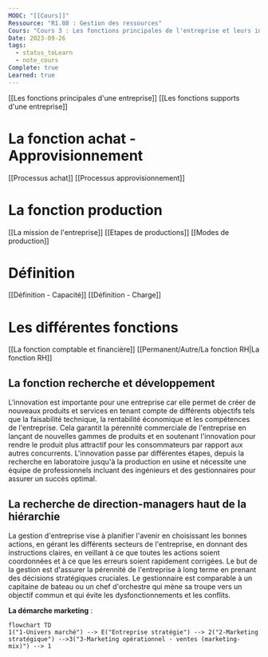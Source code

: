 ```yaml
---
MOOC: "[[Cours]]"
Ressource: "R1.08 : Gestion des ressources"
Cours: "Cours 3 : Les fonctions principales de l'entreprise et leurs interactions"
Date: 2023-09-26
tags:
  - status_toLearn
  - note_cours
Complete: true
Learned: true
---
```

[[Les fonctions principales d'une entreprise]]
[[Les fonctions supports d'une entreprise]]

# La fonction achat - Approvisionnement
[[Processus achat]]
[[Processus approvisionnement]]

# La fonction production
[[La mission de l'entreprise]]
[[Etapes de productions]]
[[Modes de production]]

# Définition
[[Définition - Capacité]]
[[Définition - Charge]]

# Les différentes fonctions
[[La fonction comptable et financière]]
[[Permanent/Autre/La fonction RH|La fonction RH]]

## La fonction recherche et développement
L'innovation est importante pour une entreprise car elle permet de créer de nouveaux produits et services en tenant compte de différents objectifs tels que la faisabilité technique, la rentabilité économique et les compétences de l'entreprise. Cela garantit la pérennité commerciale de l'entreprise en lançant de nouvelles gammes de produits et en soutenant l'innovation pour rendre le produit plus attractif pour les consommateurs par rapport aux autres concurrents. L'innovation passe par différentes étapes, depuis la recherche en laboratoire jusqu'à la production en usine et nécessite une équipe de professionnels incluant des ingénieurs et des gestionnaires pour assurer un succès optimal.

## La recherche de direction-managers haut de la hiérarchie
La gestion d'entreprise vise à planifier l'avenir en choisissant les bonnes actions, en gérant les différents secteurs de l'entreprise, en donnant des instructions claires, en veillant à ce que toutes les actions soient coordonnées et à ce que les erreurs soient rapidement corrigées. Le but de la gestion est d'assurer la pérennité de l'entreprise à long terme en prenant des décisions stratégiques cruciales. Le gestionnaire est comparable à un capitaine de bateau ou un chef d'orchestre qui mène sa troupe vers un objectif commun et qui évite les dysfonctionnements et les conflits.


**La démarche marketing** :
```mermaid
flowchart TD
1("1-Univers marché") --> E("Entreprise stratégie") --> 2("2-Marketing stratégique") -->3("3-Marketing opérationnel - ventes (marketing-mix)") --> 1
```


